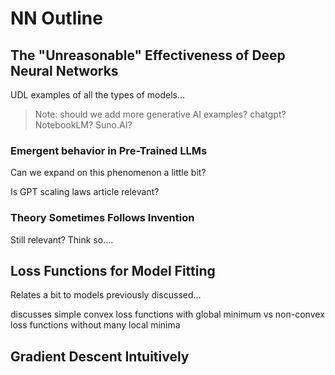 # NN Outline

## The "Unreasonable" Effectiveness of Deep Neural Networks

UDL examples of all the types of models...

> Note: should we add more generative AI examples? chatgpt? NotebookLM? Suno.AI?

### Emergent behavior in Pre-Trained LLMs

Can we expand on this phenomenon a little bit? 

Is GPT scaling laws article relevant?


### Theory Sometimes Follows Invention

Still relevant? Think so....

## Loss Functions for Model Fitting

Relates a bit to models previously discussed...

discusses simple convex loss functions with global minimum vs non-convex 
loss functions without many local minima

## Gradient Descent Intuitively


